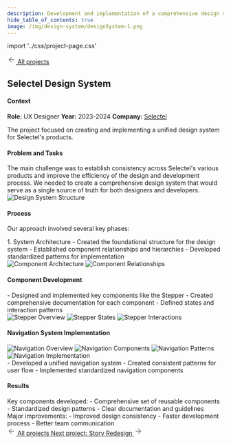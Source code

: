 ```yaml
---
description: Development and implementation of a comprehensive design system for Selectel
hide_table_of_contents: true
image: /img/design-system/designSystem-1.png
---
```


import '../css/project-page.css'

<article>
<div className="container">

<div className="top-navigation">
<a href="/" className="button">
  <svg width="20" height="20" viewBox="0 0 20 20" fill="none" xmlns="http://www.w3.org/2000/svg">
    <path d="M15.8333 10H4.16666" stroke="currentColor" strokeWidth="1.5" strokeLinecap="round" strokeLinejoin="round"/>
    <path d="M9.99999 15.8334L4.16666 10L9.99999 4.16669" stroke="currentColor" strokeWidth="1.5" strokeLinecap="round" strokeLinejoin="round"/>
  </svg>
  All projects
</a>
</div>

<div className="section-margin">

# Selectel Design System

</div>

<section className="section-margin">

#### Context

**Role:** UX Designer
**Year:** 2023-2024
**Company:** [Selectel](https://selectel.ru/)

The project focused on creating and implementing a unified design system for Selectel's products.
</section>

<section className="section-margin">

#### Problem and Tasks

<div className="two-column">
  <div>
    The main challenge was to establish consistency across Selectel's various products and improve the efficiency of the design and development process. We needed to create a comprehensive design system that would serve as a single source of truth for both designers and developers.
  </div>
  <div>
    <img src="/img/design-system/designSystem-2.png" alt="Design System Structure" className="image"/>
  </div>
</div>
</section>

<section className="section-margin">

#### Process

Our approach involved several key phases:

<div className="two-column">
  <div>
    1. System Architecture
    - Created the foundational structure for the design system
    - Established component relationships and hierarchies
    - Developed standardized patterns for implementation
  </div>
  <div>
    <img src="/img/design-system/designSystem-3.png" alt="Component Architecture" className="image"/>
    <img src="/img/design-system/designSystem-4.png" alt="Component Relationships" className="image"/>
  </div>
</div>
</section>

<section className="section-margin">

#### Component Development

<div className="two-column">
  <div>
    - Designed and implemented key components like the Stepper
    - Created comprehensive documentation for each component
    - Defined states and interaction patterns
  </div>
  <div>
    <img src="/img/design-system/designSystem-5.png" alt="Stepper Overview" className="image"/>
    <img src="/img/design-system/designSystem-6.png" alt="Stepper States" className="image"/>
    <img src="/img/design-system/designSystem-7.png" alt="Stepper Interactions" className="image"/>
  </div>
</div>
</section>

<section className="section-margin">

#### Navigation System Implementation

<div className="image-grid">
  <img src="/img/design-system/designSystem-8.png" alt="Navigation Overview" className="image"/>
  <img src="/img/design-system/designSystem-9.png" alt="Navigation Components" className="image"/>
  <img src="/img/design-system/designSystem-10.png" alt="Navigation Patterns" className="image"/>
  <img src="/img/design-system/designSystem-11.png" alt="Navigation Implementation" className="image"/>
</div>

<div className="two-column">
  <div>
    - Developed a unified navigation system
    - Created consistent patterns for user flow
    - Implemented standardized navigation components
  </div>
</div>
</section>

<section className="section-margin">

#### Results

<div className="two-column">
  <div className="feedback-box">
    Key components developed:
    - Comprehensive set of reusable components
    - Standardized design patterns
    - Clear documentation and guidelines
  </div>
  <div className="feedback-box">
    Major improvements:
    - Improved design consistency
    - Faster development process
    - Better team communication
  </div>
</div>
</section>

<div className="project-navigation">
<a href="/" className="button">
  <svg width="20" height="20" viewBox="0 0 20 20" fill="none" xmlns="http://www.w3.org/2000/svg">
    <path d="M15.8333 10H4.16666" stroke="currentColor" strokeWidth="1.5" strokeLinecap="round" strokeLinejoin="round"/>
    <path d="M9.99999 15.8334L4.16666 10L9.99999 4.16669" stroke="currentColor" strokeWidth="1.5" strokeLinecap="round" strokeLinejoin="round"/>
  </svg>
  All projects
</a>
<a href="/story-redesign" className="button">
  Next project: Story Redesign
  <svg width="20" height="20" viewBox="0 0 20 20" fill="none" xmlns="http://www.w3.org/2000/svg">
    <path d="M4.16666 10H15.8333" stroke="currentColor" strokeWidth="1.5" strokeLinecap="round" strokeLinejoin="round"/>
    <path d="M10 4.16669L15.8333 10L10 15.8334" stroke="currentColor" strokeWidth="1.5" strokeLinecap="round" strokeLinejoin="round"/>
  </svg>
</a>
</div>

</div>
</article>